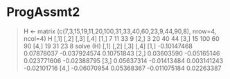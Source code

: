 # ProgAssmt2
>  H <- matrix (c(7,3,15,19,11,20,100,31,33,40,60,23,9,44,90,8), nrow=4, ncol=4)
> H
     [,1] [,2] [,3] [,4]
[1,]    7   11   33    9
[2,]    3   20   40   44
[3,]   15  100   60   90
[4,]   19   31   23    8
> solve (H)
            [,1]        [,2]         [,3]        [,4]
[1,] -0.10147468  0.07878037 -0.037924574  0.10751843
[2,]  0.03603590 -0.05165146  0.023771606 -0.02388795
[3,]  0.05637314 -0.01413484  0.003141243 -0.02101716
[4,] -0.06070954  0.05368367 -0.011075184  0.02263387
>

